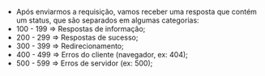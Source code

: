 * Após enviarmos a requisição, vamos receber uma resposta que contém um status, que são separados em algumas categorias:
* 100 - 199 => Respostas de informação;
* 200 - 299 => Respostas de sucesso;
* 300 - 399 => Redirecionamento;
* 400 - 499 => Erros do cliente (navegador, ex: 404);
* 500 - 599 => Erros de servidor (ex: 500);